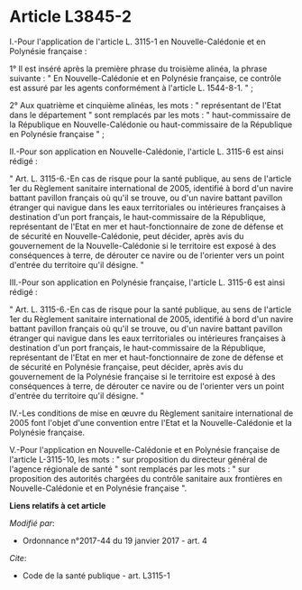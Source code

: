 # Article L3845-2

I.-Pour l'application de l'article L. 3115-1 en Nouvelle-Calédonie et en Polynésie française : 

1° Il est inséré après la première phrase du troisième alinéa, la phrase suivante : " En Nouvelle-Calédonie et en Polynésie
française, ce contrôle est assuré par les agents conformément à l'article L. 1544-8-1. " ; 

2° Aux quatrième et cinquième alinéas, les mots : " représentant de l'Etat dans le département " sont remplacés par les
mots : " haut-commissaire de la République en Nouvelle-Calédonie ou haut-commissaire de la République en Polynésie française
" ; 

II.-Pour son application en Nouvelle-Calédonie, l'article L. 3115-6 est ainsi rédigé : 

" Art. L. 3115-6.-En cas de risque pour la santé publique, au sens de l'article 1er du Règlement sanitaire international de
2005, identifié à bord d'un navire battant pavillon français où qu'il se trouve, ou d'un navire battant pavillon étranger qui
navigue dans les eaux territoriales ou intérieures françaises à destination d'un port français, le haut-commissaire de la
République, représentant de l'Etat en mer et haut-fonctionnaire de zone de défense et de sécurité en Nouvelle-Calédonie, peut
décider, après avis du gouvernement de la Nouvelle-Calédonie si le territoire est exposé à des conséquences à terre, de
dérouter ce navire ou de l'orienter vers un point d'entrée du territoire qu'il désigne. " 

III.-Pour son application en Polynésie française, l'article L. 3115-6 est ainsi rédigé : 

" Art. L. 3115-6.-En cas de risque pour la santé publique, au sens de l'article 1er du Règlement sanitaire international de
2005, identifié à bord d'un navire battant pavillon français où qu'il se trouve, ou d'un navire battant pavillon étranger qui
navigue dans les eaux territoriales ou intérieures françaises à destination d'un port français, le haut-commissaire de la
République, représentant de l'Etat en mer et haut-fonctionnaire de zone de défense et de sécurité en Polynésie française,
peut décider, après avis du gouvernement de la Polynésie française si le territoire est exposé à des conséquences à terre, de
dérouter ce navire ou de l'orienter vers un point d'entrée du territoire qu'il désigne. " 

IV.-Les conditions de mise en œuvre du Règlement sanitaire international de 2005 font l'objet d'une convention entre l'Etat
et la Nouvelle-Calédonie et la Polynésie française. 

V.-Pour l'application en Nouvelle-Calédonie et en Polynésie française de l'article L-3115-10, les mots : " sur proposition du
directeur général de l'agence régionale de santé " sont remplacés par les mots : " sur proposition des autorités chargées du
contrôle sanitaire aux frontières en Nouvelle-Calédonie et en Polynésie française ".

**Liens relatifs à cet article**

_Modifié par_:

  - Ordonnance n°2017-44 du 19 janvier 2017 - art. 4

_Cite_:

  - Code de la santé publique - art. L3115-1
